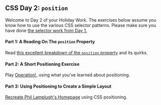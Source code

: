 ## CSS Day 2: `position`

Welcome to Day 2 of your Holiday Work. The exercises below assume you know how to use the various CSS selector patterns. Please make sure you have done [the selector work from Day 1.](../../d01/student)

#### Part 1: A Reading On The `position` Property

Read [this excellent breakdown of the `position` property](http://designshack.net/articles/css/the-lowdown-on-absolute-vs-relative-positioning/) and its quirks.

#### Part 2: A Short Positioning Exercise

Play [Operation!](operation), using what you've learned about positioning.

#### Part 3: Using Positioning to Create a Simple Layout

[Recreate Phil Lamplugh's Homepage](hello_philco) using CSS positioning.




